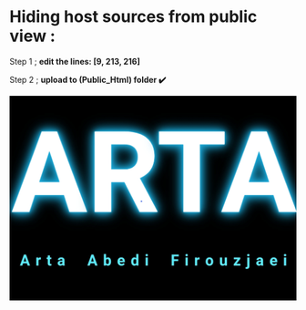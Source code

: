 # Hiding host sources from public view :

Step 1 ; <b>edit the lines: [9, 213, 216] </b> 

Step 2 ; <b>upload to (Public_Html) folder ✔️</b>

<img src="Img/img.png"/>
